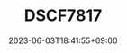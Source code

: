 ---
title: "DSCF7817"
date: 2023-06-03T18:41:55+09:00
tags: ["urban_scenery", "japan", "tokyo", "yokohama", "sky"]
location: "コスモクロック２１ (Cosmo Clock 21)"
imageUrl: "https://files.yfxu.net/DSCF7817_078a3a3a1870d30d84f153026f23a846.jpg"
width: 4310
height: 2870
---